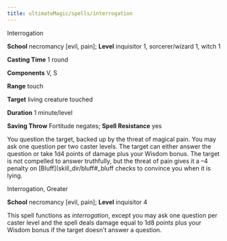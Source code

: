 ```yaml
---
title: ultimateMagic/spells/interrogation
---
```

Interrogation

**School** necromancy [evil, pain]; **Level** inquisitor 1, sorcerer/wizard 1, witch 1

**Casting Time** 1 round

**Components** V, S

**Range** touch

**Target** living creature touched

**Duration** 1 minute/level

**Saving Throw** Fortitude negates; **Spell Resistance** yes

You question the target, backed up by the threat of magical pain. You may ask one question per two caster levels. The target can either answer the question or take 1d4 points of damage plus your Wisdom bonus. The target is not compelled to answer truthfully, but the threat of pain gives it a –4 penalty on [Bluff](skill_dir/bluff#_bluff checks to convince you when it is lying.

Interrogation, Greater

**School** necromancy [evil, pain]; **Level** inquisitor 4

This spell functions as _interrogation_, except you may ask one question per caster level and the spell deals damage equal to 1d8 points plus your Wisdom bonus if the target doesn't answer a question.

